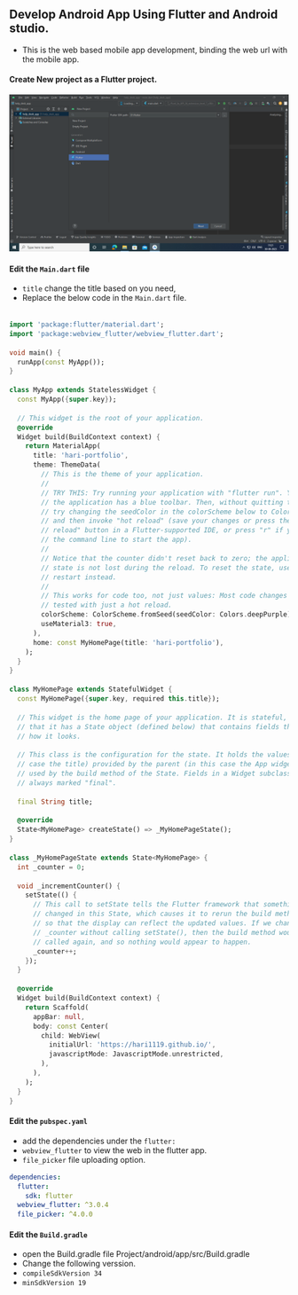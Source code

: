 
## Develop Android App Using Flutter and Android studio.
- This is the web based mobile app development, binding the web url with the mobile app.

#### Create New project as a Flutter project.

![Reffer](https://github.com/hari1119/Notes/blob/main/files/img/flutter-screenshort/step2.png)


#### Edit the ```Main.dart``` file
- ```title``` change the title based on you need,
- Replace the below code in the ```Main.dart``` file.

```dart

import 'package:flutter/material.dart';
import 'package:webview_flutter/webview_flutter.dart';

void main() {
  runApp(const MyApp());
}

class MyApp extends StatelessWidget {
  const MyApp({super.key});

  // This widget is the root of your application.
  @override
  Widget build(BuildContext context) {
    return MaterialApp(
      title: 'hari-portfolio',
      theme: ThemeData(
        // This is the theme of your application.
        //
        // TRY THIS: Try running your application with "flutter run". You'll see
        // the application has a blue toolbar. Then, without quitting the app,
        // try changing the seedColor in the colorScheme below to Colors.green
        // and then invoke "hot reload" (save your changes or press the "hot
        // reload" button in a Flutter-supported IDE, or press "r" if you used
        // the command line to start the app).
        //
        // Notice that the counter didn't reset back to zero; the application
        // state is not lost during the reload. To reset the state, use hot
        // restart instead.
        //
        // This works for code too, not just values: Most code changes can be
        // tested with just a hot reload.
        colorScheme: ColorScheme.fromSeed(seedColor: Colors.deepPurple),
        useMaterial3: true,
      ),
      home: const MyHomePage(title: 'hari-portfolio'),
    );
  }
}

class MyHomePage extends StatefulWidget {
  const MyHomePage({super.key, required this.title});

  // This widget is the home page of your application. It is stateful, meaning
  // that it has a State object (defined below) that contains fields that affect
  // how it looks.

  // This class is the configuration for the state. It holds the values (in this
  // case the title) provided by the parent (in this case the App widget) and
  // used by the build method of the State. Fields in a Widget subclass are
  // always marked "final".

  final String title;

  @override
  State<MyHomePage> createState() => _MyHomePageState();
}

class _MyHomePageState extends State<MyHomePage> {
  int _counter = 0;

  void _incrementCounter() {
    setState(() {
      // This call to setState tells the Flutter framework that something has
      // changed in this State, which causes it to rerun the build method below
      // so that the display can reflect the updated values. If we changed
      // _counter without calling setState(), then the build method would not be
      // called again, and so nothing would appear to happen.
      _counter++;
    });
  }

  @override
  Widget build(BuildContext context) {
    return Scaffold(
      appBar: null,
      body: const Center(
        child: WebView(
          initialUrl: 'https://hari1119.github.io/',
          javascriptMode: JavascriptMode.unrestricted,
        ),
      ),
    );
  }
}
```

#### Edit the ```pubspec.yaml```

- add the dependencies under the ```flutter:```
- ```webview_flutter``` to view the web in the flutter app.
- ```file_picker``` file uploading option.

```yaml
dependencies:
  flutter:
    sdk: flutter
  webview_flutter: ^3.0.4
  file_picker: ^4.0.0
```

#### Edit the ```Build.gradle```
- open the Build.gradle file Project/android/app/src/Build.gradle
- Change the following verssion.
- ```compileSdkVersion 34```
- ```minSdkVersion 19```
